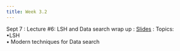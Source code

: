 ```yaml
---
title: Week 3.2
---
```


Sept 7
: Lecture #6: LSH and Data search wrap up
  : [Slides](https://docs.google.com/presentation/d/1hhyG9E59oWLBK3bbFaEBpVWOu4pY4csR/edit?usp=sharing&ouid=107445138954532774881&rtpof=true&sd=true)
: Topics: <br> &#x2022;LSH <br> &#x2022; Modern techniques for Data search 


